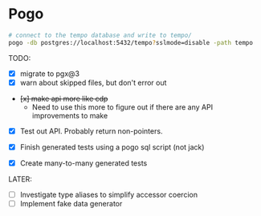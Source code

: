 # Pogo

```sh
# connect to the tempo database and write to tempo/
pogo -db postgres://localhost:5432/tempo?sslmode=disable -path tempo
```

TODO:

  - [x] migrate to pgx@3
  - [x] warn about skipped files, but don't error out
  - ~~[x] make api more like cdp~~
    - Need to use this more to figure out if there are any API improvements to make
  - [x] Test out API. Probably return non-pointers.
  - [x] Finish generated tests using a pogo sql script (not jack)
  - [x] Create many-to-many generated tests


LATER:

  - [ ] Investigate type aliases to simplify accessor coercion  
  - [ ] Implement fake data generator
